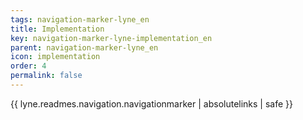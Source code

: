 ```yaml
---
tags: navigation-marker-lyne_en
title: Implementation
key: navigation-marker-lyne-implementation_en
parent: navigation-marker-lyne_en
icon: implementation
order: 4
permalink: false  
---
```

{{ lyne.readmes.navigation.navigationmarker | absolutelinks | safe }}



